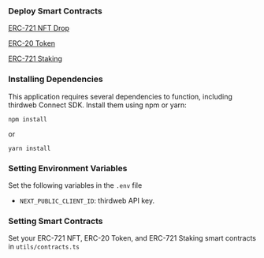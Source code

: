 ### Deploy Smart Contracts

[ERC-721 NFT Drop](https://thirdweb.com/thirdweb.eth/DropERC721)

[ERC-20 Token](https://thirdweb.com/thirdweb.eth/TokenERC20)

[ERC-721 Staking](https://thirdweb.com/thirdweb.eth/NFTStake)

### Installing Dependencies

This application requires several dependencies to function, including thirdweb Connect SDK. Install them using npm or yarn:

```
npm install
```

or

```
yarn install
```

### Setting Environment Variables

Set the following variables in the `.env` file

- `NEXT_PUBLIC_CLIENT_ID`: thirdweb API key.

### Setting Smart Contracts

Set your ERC-721 NFT, ERC-20 Token, and ERC-721 Staking smart contracts in `utils/contracts.ts`

#

